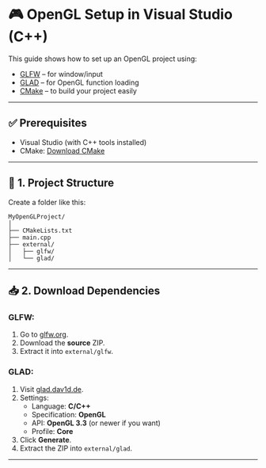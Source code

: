 # 🎮 OpenGL Setup in Visual Studio (C++)

This guide shows how to set up an OpenGL project using:
- [GLFW](https://www.glfw.org/) – for window/input
- [GLAD](https://glad.dav1d.de/) – for OpenGL function loading
- [CMake](https://cmake.org/download/) – to build your project easily

---

## ✅ Prerequisites

- Visual Studio (with C++ tools installed)
- CMake: [Download CMake](https://cmake.org/download/)

---

## 📁 1. Project Structure

Create a folder like this:
```
MyOpenGLProject/
│
├── CMakeLists.txt
├── main.cpp
├── external/
│   ├── glfw/
│   └── glad/
```

---

## 📥 2. Download Dependencies

### GLFW:
1. Go to [glfw.org](https://www.glfw.org/download.html).
2. Download the **source** ZIP.
3. Extract it into `external/glfw`.

### GLAD:
1. Visit [glad.dav1d.de](https://glad.dav1d.de/).
2. Settings:
   - Language: **C/C++**
   - Specification: **OpenGL**
   - API: **OpenGL 3.3** (or newer if you want)
   - Profile: **Core**
3. Click **Generate**.
4. Extract the ZIP into `external/glad`.

---
